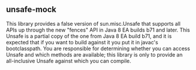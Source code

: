 unsafe-mock
-----------

This library provides a false version of sun.misc.Unsafe that supports all APIs
up through the new "fences" API in Java 8 EA builds b71 and later. This Unsafe
is a partial copy of the one from Java 8 EA build b71, and it is expected that
if you want to build against it you put it in javac's bootclasspath. You are
responsible for determining whether you can access Unsafe and which methods
are available; this library is only to provide an all-inclusive Unsafe against
which you can compile.
